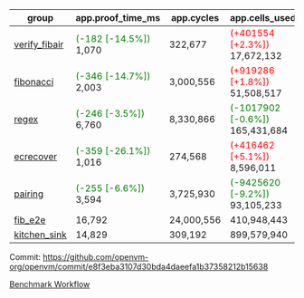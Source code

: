| group | app.proof_time_ms | app.cycles | app.cells_used | leaf.proof_time_ms | leaf.cycles | leaf.cells_used |
| -- | -- | -- | -- | -- | -- | -- |
| [verify_fibair](https://github.com/openvm-org/openvm/blob/benchmark-results/benchmarks-pr/1836/verify_fibair-e8f3eba3107d30bda4daeefa1b37358212b15638.md) |<span style='color: green'>(-182 [-14.5%])</span> 1,070 |  322,677 | <span style='color: red'>(+401554 [+2.3%])</span> 17,672,132 |- | - | - |
| [fibonacci](https://github.com/openvm-org/openvm/blob/benchmark-results/benchmarks-pr/1836/fibonacci-e8f3eba3107d30bda4daeefa1b37358212b15638.md) |<span style='color: green'>(-346 [-14.7%])</span> 2,003 |  3,000,556 | <span style='color: red'>(+919286 [+1.8%])</span> 51,508,517 | 2,966 |  1,248,063 |  70,825,520 |
| [regex](https://github.com/openvm-org/openvm/blob/benchmark-results/benchmarks-pr/1836/regex-e8f3eba3107d30bda4daeefa1b37358212b15638.md) |<span style='color: green'>(-246 [-3.5%])</span> 6,760 |  8,330,866 | <span style='color: green'>(-1017902 [-0.6%])</span> 165,431,684 | 8,814 |  3,326,702 |  234,204,718 |
| [ecrecover](https://github.com/openvm-org/openvm/blob/benchmark-results/benchmarks-pr/1836/ecrecover-e8f3eba3107d30bda4daeefa1b37358212b15638.md) |<span style='color: green'>(-359 [-26.1%])</span> 1,016 |  274,568 | <span style='color: red'>(+416462 [+5.1%])</span> 8,596,011 | 9,096 |  2,934,894 |  246,667,288 |
| [pairing](https://github.com/openvm-org/openvm/blob/benchmark-results/benchmarks-pr/1836/pairing-e8f3eba3107d30bda4daeefa1b37358212b15638.md) |<span style='color: green'>(-255 [-6.6%])</span> 3,594 |  3,725,930 | <span style='color: green'>(-9425620 [-9.2%])</span> 93,105,233 | 4,344 |  2,010,471 |  140,396,975 |
| [fib_e2e](https://github.com/openvm-org/openvm/blob/benchmark-results/benchmarks-pr/1836/fib_e2e-e8f3eba3107d30bda4daeefa1b37358212b15638.md) | 16,792 |  24,000,556 |  410,948,443 | 15,001 |  7,462,398 |  435,773,140 |
| [kitchen_sink](https://github.com/openvm-org/openvm/blob/benchmark-results/benchmarks-pr/1836/kitchen_sink-e8f3eba3107d30bda4daeefa1b37358212b15638.md) | 14,829 |  309,192 |  899,579,940 | 22,077 |  7,952,497 |  748,994,286 |


Commit: https://github.com/openvm-org/openvm/commit/e8f3eba3107d30bda4daeefa1b37358212b15638

[Benchmark Workflow](https://github.com/openvm-org/openvm/actions/runs/16485352100)

